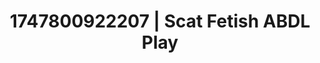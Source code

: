 ---
categories:
- Dirty inner voice
- Sex Olympics
- Erotic friction
- Mask kink
- Soft domination
image: /assets/images/1747800922207.jpg
layout: post
seo:
  description: Featured content with sensual Scat Fetish, ABDL Play. HD images available.
  keywords: Scat Fetish, ABDL Play
  og_image: /assets/images/1747800922207.jpg
  schema_type: VisualArtwork
tags:
- '#1747800922207'
- ABDL Play
- Scat Fetish
title: 1747800922207 | Scat Fetish ABDL Play
---